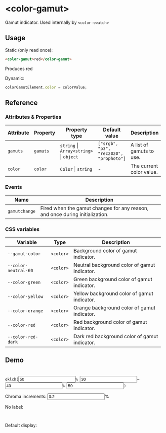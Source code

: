 <script src="color-gamut.js" type="module"></script>
# &lt;color-gamut>

Gamut indicator. Used internally by `<color-swatch>`

## Usage

Static (only read once):
```html
<color-gamut>red</color-gamut>
```

Produces <color-gamut>red</color-gamut>

Dynamic:
```js
colorGamutElement.color = colorValue;
```

## Reference

### Attributes & Properties

| Attribute | Property | Property type | Default value | Description |
|-----------|----------|---------------|---------------|-------------|
| `gamuts` | `gamuts` | `string` &#124; `Array<string>` &#124; `object` | `["srgb", "p3", "rec2020", "prophoto"]` | A list of gamuts to use. |
| `color` | `color` | `Color` &#124; `string` | - | The current color value. |

### Events

| Name | Description |
|------|-------------|
| `gamutchange` | Fired when the gamut changes for any reason, and once during initialization. |

### CSS variables

| Variable | Type | Description |
|----------|---------------|-------------|
| `--gamut-color` | `<color>` | Background color of gamut indicator. |
| `--color-neutral-60` | `<color>` | Neutral background color of gamut indicator. |
| `--color-green` | `<color>` | Green background color of gamut indicator. |
| `--color-yellow` | `<color>` | Yellow background color of gamut indicator. |
| `--color-orange` | `<color>` | Orange background color of gamut indicator. |
| `--color-red` | `<color>` | Red background color of gamut indicator. |
| `--color-red-dark` | `<color>` | Dark red background color of gamut indicator. |

## Demo
<style>
	#params {
		background: linear-gradient(to right, var(--start-color), var(--end-color)) no-repeat top / 100% 1em;
		padding-top: 1.5em;
	}

	#colors_container_h {
		display: flex;
		height: 1em;
		margin-bottom: 1em;

		color-gamut {
			flex: 1;
			border-radius: 0;

			&::part(label) {
				display: none;
			}
		}
	}
</style>
<form id=params>
<code>oklch(<input type=number id=l value=50>% <input type=number id=min_c value=30>&ndash;<input type=number id=max_c value=40>% <input type=number id=h value=50>)</code>
<p><label>Chroma increments: <input type=number id=c_step value="0.2" min="0">%</label>
</form>

<script type=module>
params.addEventListener("input", e => {
	let c_range = {min: Number(min_c.value), max: Number(max_c.value)};
	let step = Number(c_step.value);
	let colors = [];
	let start = `oklch(${l.value}% ${c_range.min.toLocaleString("en")}% ${h.value})`;
	let end = `oklch(${l.value}% ${c_range.max.toLocaleString("en")}% ${h.value})`;

	params.style.setProperty("--start-color", start);
	params.style.setProperty("--end-color", end);

	for (let c = c_range.min; c<= c_range.max; c+=step) {
		colors.push(`oklch(${l.value}% ${c.toLocaleString("en")}% ${h.value})`);
	}

	let html = colors.map(color => `
		<color-gamut title="${color}">${color}</color-gamut>`).join("\n");
	colors_container_h.innerHTML = html;
	colors_container.innerHTML = html;
});
params.dispatchEvent(new Event("input"));
</script>

No label:

<div id=colors_container_h></div>

Default display:
<div id=colors_container></div>